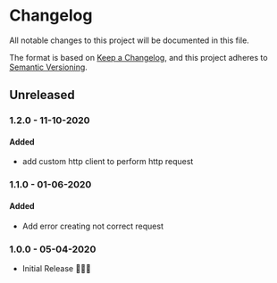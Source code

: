 # Changelog

All notable changes to this project will be documented in this file.

The format is based on [Keep a Changelog](https://keepachangelog.com/en/1.0.0/),
and this project adheres to [Semantic Versioning](https://semver.org/spec/v2.0.0.html).

## Unreleased

### 1.2.0 - 11-10-2020

#### Added

- add custom http client to perform http request

### 1.1.0 - 01-06-2020

#### Added

- Add error creating not correct request

### 1.0.0 - 05-04-2020

- Initial Release 🎉🎉🎉
